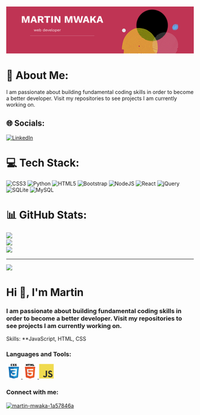 ![](https://github.com/Temceo/Temceo/blob/main/LinkedIn%20Cover%201584x396%20px.png)
# 💫 About Me:
I am passionate about building fundamental coding skills in order to become a better developer. Visit my repositories to see projects I am currently working on.


## 🌐 Socials:
[![LinkedIn](https://img.shields.io/badge/LinkedIn-%230077B5.svg?logo=linkedin&logoColor=white)](https://linkedin.com/in/https://www.linkedin.com/in/martin-mwaka-1a57846a/) 

# 💻 Tech Stack:
![CSS3](https://img.shields.io/badge/css3-%231572B6.svg?style=for-the-badge&logo=css3&logoColor=white) ![Python](https://img.shields.io/badge/python-3670A0?style=for-the-badge&logo=python&logoColor=ffdd54) ![HTML5](https://img.shields.io/badge/html5-%23E34F26.svg?style=for-the-badge&logo=html5&logoColor=white) ![Bootstrap](https://img.shields.io/badge/bootstrap-%238511FA.svg?style=for-the-badge&logo=bootstrap&logoColor=white) ![NodeJS](https://img.shields.io/badge/node.js-6DA55F?style=for-the-badge&logo=node.js&logoColor=white) ![React](https://img.shields.io/badge/react-%2320232a.svg?style=for-the-badge&logo=react&logoColor=%2361DAFB) ![jQuery](https://img.shields.io/badge/jquery-%230769AD.svg?style=for-the-badge&logo=jquery&logoColor=white) ![SQLite](https://img.shields.io/badge/sqlite-%2307405e.svg?style=for-the-badge&logo=sqlite&logoColor=white) ![MySQL](https://img.shields.io/badge/mysql-4479A1.svg?style=for-the-badge&logo=mysql&logoColor=white)
# 📊 GitHub Stats:
![](https://github-readme-stats.vercel.app/api?username=temceo&theme=dark&hide_border=false&include_all_commits=false&count_private=false)<br/>
![](https://nirzak-streak-stats.vercel.app/?user=temceo&theme=dark&hide_border=false)<br/>
![](https://github-readme-stats.vercel.app/api/top-langs/?username=temceo&theme=dark&hide_border=false&include_all_commits=false&count_private=false&layout=compact)

---
[![](https://visitcount.itsvg.in/api?id=temceo&icon=0&color=0)](https://visitcount.itsvg.in)

<!-- Proudly created with GPRM ( https://gprm.itsvg.in ) -->

<h1>Hi 👋, I'm Martin</h1>
<h3>I am passionate about building fundamental coding skills in order to become a better developer.  Visit my repositories to see projects I am currently working on. </h3>

Skills: **JavaScript, HTML, CSS

<h3 align="left">Languages and Tools:</h3>
<p align="left"> <a href="https://www.w3schools.com/css/" target="_blank" rel="noreferrer"> <img src="https://raw.githubusercontent.com/devicons/devicon/master/icons/css3/css3-original-wordmark.svg" alt="css3" width="40" height="40"/> </a> 
 <a href="https://www.w3.org/html/" target="_blank" rel="noreferrer"> <img src="https://raw.githubusercontent.com/devicons/devicon/master/icons/html5/html5-original-wordmark.svg" alt="html5" width="40" height="40"/> </a> 
 <a href="https://developer.mozilla.org/en-US/docs/Web/JavaScript" target="_blank" rel="noreferrer"> <img src="https://raw.githubusercontent.com/devicons/devicon/master/icons/javascript/javascript-original.svg" alt="javascript" width="40" height="40"/> </a> 
 <!-- 
 <a href="https://nodejs.org" target="_blank" rel="noreferrer"> <img src="https://raw.githubusercontent.com/devicons/devicon/master/icons/nodejs/nodejs-original-wordmark.svg" alt="nodejs" width="40" height="40"/> </a> 
 <a href="https://reactjs.org/" target="_blank" rel="noreferrer"> <img src="https://raw.githubusercontent.com/devicons/devicon/master/icons/react/react-original-wordmark.svg" alt="react" width="40" height="40"/> </a> -->
 
</p>


<h3 align="left">Connect with me:</h3>
<p align="left">
<a href="https://linkedin.com/in/martin-mwaka-1a57846a" target="blank"><img align="center" src="https://raw.githubusercontent.com/rahuldkjain/github-profile-readme-generator/master/src/images/icons/Social/linked-in-alt.svg" alt="martin-mwaka-1a57846a" height="30" width="40" /></a>
</p>




